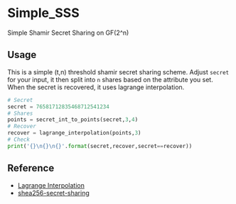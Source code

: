 # Simple_SSS
Simple Shamir Secret Sharing on GF(2^n)

## Usage
This is a simple (t,n) threshold shamir secret sharing scheme. 
Adjust `secret` for your input, it then split into `n` shares based on the attribute you set.
When the secret is recovered, it uses lagrange interpolation.

```Python
# Secret
secret = 76581712835468712541234
# Shares
points = secret_int_to_points(secret,3,4)
# Recover
recover = lagrange_interpolation(points,3)
# Check
print('{}\n{}\n{}'.format(secret,recover,secret==recover))
```

## Reference
+ [Lagrange Interpolation](https://zhuanlan.zhihu.com/p/85200990)
+ [shea256-secret-sharing](https://github.com/shea256/secret-sharing.git)